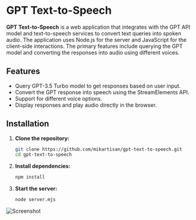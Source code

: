 # GPT Text-to-Speech

**GPT Text-to-Speech** is a web application that integrates with the GPT API model and text-to-speech services to convert text queries into spoken audio. The application uses Node.js for the server and JavaScript for the client-side interactions. The primary features include querying the GPT model and converting the responses into audio using different voices.

## Features

- Query GPT-3.5 Turbo model to get responses based on user input.
- Convert the GPT response into speech using the StreamElements API.
- Support for different voice options.
- Display responses and play audio directly in the browser.

## Installation

1. **Clone the repository:**

   ```bash
   git clone https://github.com/mikartisan/gpt-text-to-speech.git
   cd gpt-text-to-speech

2. **Install dependencies:**

   ```bash
   npm install

3. **Start the server:**

   ```bash
   node server.mjs

![Screenshot](public/image/ss.PNG)
